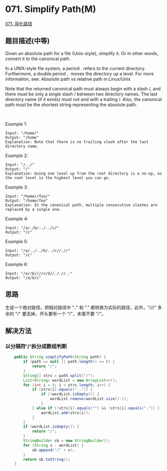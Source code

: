 # 071. Simplify Path(M)
[071. 简化路径](https://leetcode-cn.com/problems/simplify-path/)


## 题目描述(中等)

Given an absolute path for a file (Unix-style), simplify it. Or in other words, convert it to the canonical path.

In a UNIX-style file system, a period . refers to the current directory. Furthermore, a double period .. moves the directory up a level. For more information, see: Absolute path vs relative path in Linux/Unix

Note that the returned canonical path must always begin with a slash /, and there must be only a single slash / between two directory names. The last directory name (if it exists) must not end with a trailing /. Also, the canonical path must be the shortest string representing the absolute path.

 

Example 1:
```
Input: "/home/"
Output: "/home"
Explanation: Note that there is no trailing slash after the last directory name.
```
Example 2:
```
Input: "/../"
Output: "/"
Explanation: Going one level up from the root directory is a no-op, as the root level is the highest level you can go.
```
Example 3:
```
Input: "/home//foo/"
Output: "/home/foo"
Explanation: In the canonical path, multiple consecutive slashes are replaced by a single one.
```
Example 4:
```
Input: "/a/./b/../../c/"
Output: "/c"
```
Example 5:
```
Input: "/a/../../b/../c//.//"
Output: "/c"
```
Example 6:
```
Input: "/a//b////c/d//././/.."
Output: "/a/b/c"
```



## 思路

生成一个绝对路径，把相对路径中 ".." 和 "." 都转换为实际的路径，此外，"///" 多余的 "/" 要去掉，开头要有一个 "/"，末尾不要 "/"。

## 解决方法

### 以分隔符'/'拆分成数组判断
```java
    public String simplifyPath(String path) {
        if (path == null || path.length() == 0) {
            return "/";
        }
        String[] strs = path.split("/");
        List<String> wordList = new ArrayList<>();
        for (int i = 0; i < strs.length; i++) {
            if (strs[i].equals("..")) {
                if (!wordList.isEmpty()) {
                    wordList.remove(wordList.size()-1);
                }
            } else if (!strs[i].equals("") && !strs[i].equals(".")) {
                wordList.add(strs[i]);
            }
        }
        if (wordList.isEmpty()) {
            return "/";
        }
        StringBuilder sb = new StringBuilder();
        for (String s : wordList) {
            sb.append("/" + s);
        }
        return sb.toString();
    }
```
